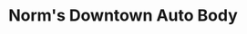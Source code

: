 ---
title: "Norm's Downtown Auto Body"
url: /coeur-dalene/norms-downtown-auto-body/
shop: Autowerkstatt
---